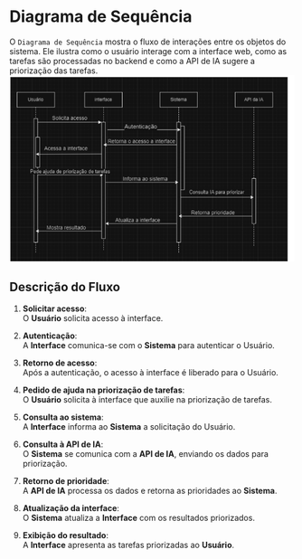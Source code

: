 # Diagrama de Sequência
O `Diagrama de Sequência` mostra o fluxo de interações entre os objetos do sistema. Ele ilustra como o usuário interage com a interface web, como as tarefas são processadas no backend e como a API de IA sugere a priorização das tarefas.
![DS](Sequencia.png)

## Descrição do Fluxo

1. **Solicitar acesso**:  
   O **Usuário** solicita acesso à interface.

2. **Autenticação**:  
   A **Interface** comunica-se com o **Sistema** para autenticar o Usuário.

3. **Retorno de acesso**:  
   Após a autenticação, o acesso à interface é liberado para o Usuário.

4. **Pedido de ajuda na priorização de tarefas**:  
   O **Usuário** solicita à interface que auxilie na priorização de tarefas.

5. **Consulta ao sistema**:  
   A **Interface** informa ao **Sistema** a solicitação do Usuário.

6. **Consulta à API de IA**:  
   O **Sistema** se comunica com a **API de IA**, enviando os dados para priorização.

7. **Retorno de prioridade**:  
   A **API de IA** processa os dados e retorna as prioridades ao **Sistema**.

8. **Atualização da interface**:  
   O **Sistema** atualiza a **Interface** com os resultados priorizados.

9. **Exibição do resultado**:  
   A **Interface** apresenta as tarefas priorizadas ao **Usuário**.
